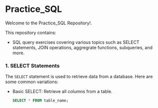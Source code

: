 # Practice_SQL

Welcome to the Practice_SQL Repository!.

This repository contains:

- SQL query exercises covering various topics such as SELECT statements, JOIN operations, aggregrate functions, subqueries, and more.

### 1. SELECT Statements

The `SELECT` statement is used to retrieve data from a database. Here are some common variations:
- Basic SELECT: Retrieve all columns from a table.
  ```sql
  SELECT * FROM table_name;

